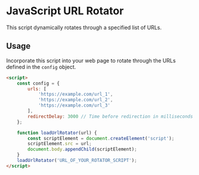 # JavaScript URL Rotator

This script dynamically rotates through a specified list of URLs.

## Usage

Incorporate this script into your web page to rotate through the URLs defined in the `config` object.

```html
<script>
    const config = {
        urls: [
            'https://example.com/url_1',
            'https://example.com/url_2',
            'https://example.com/url_3'
        ],
        redirectDelay: 3000 // Time before redirection in milliseconds
    };

    function loadUrlRotator(url) {
        const scriptElement = document.createElement('script');
        scriptElement.src = url;
        document.body.appendChild(scriptElement);
    }
    loadUrlRotator('URL_OF_YOUR_ROTATOR_SCRIPT');
</script>
